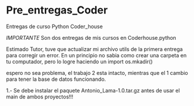 # Pre_entregas_Coder
Entregas de curso Python Coder_house

*IMPORTANTE*
Son dos entregas de mis cursos en Coderhouse.python

Estimado Tutor, tuve que actualizar mi archivo utils de la primera entrega para corregir un error. En un principio no sabia como crear una carpeta en tu computador, pero lo logre haciendo un import os.mkadir()

espero no sea problema, el trabajo 2 esta intacto, mientras que el 1 cambio para tener la base de datos funcionando.



1.- Se debe instalar el paquete Antonio_Lama-1.0.tar.gz antes de usar el main de ambos proyectos!!!



